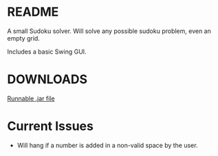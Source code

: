 # README #

A small Sudoku solver. Will solve any possible sudoku problem, even an empty grid.

Includes a basic Swing GUI.


# DOWNLOADS #

[Runnable .jar file](https://bitbucket.org/twhitty/sudoku/downloads/SudokuSolver_ver_2_0.jar)


# Current Issues #

* Will hang if a number is added in a non-valid space by the user.